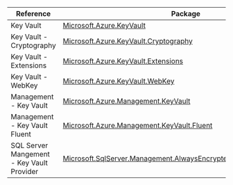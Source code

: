 | Reference | Package | Source |
|---|---|---|
|Key Vault|[Microsoft.Azure.KeyVault](https://www.nuget.org/packages/Microsoft.Azure.KeyVault)|[GitHub](https://github.com/Azure/azure-sdk-for-net)|
|Key Vault - Cryptography|[Microsoft.Azure.KeyVault.Cryptography](https://www.nuget.org/packages/Microsoft.Azure.KeyVault.Cryptography)|[GitHub](https://github.com/Azure/azure-sdk-for-net)|
|Key Vault - Extensions|[Microsoft.Azure.KeyVault.Extensions](https://www.nuget.org/packages/Microsoft.Azure.KeyVault.Extensions)|[GitHub](https://github.com/Azure/azure-sdk-for-net)|
|Key Vault - WebKey|[Microsoft.Azure.KeyVault.WebKey](https://www.nuget.org/packages/Microsoft.Azure.KeyVault.WebKey)|[GitHub](https://github.com/Azure/azure-sdk-for-net)|
|Management - Key Vault|[Microsoft.Azure.Management.KeyVault](https://www.nuget.org/packages/Microsoft.Azure.Management.KeyVault)|[GitHub](https://github.com/Azure/azure-sdk-for-net)|
|Management - Key Vault Fluent|[Microsoft.Azure.Management.KeyVault.Fluent](https://www.nuget.org/packages/Microsoft.Azure.Management.KeyVault.Fluent)|[GitHub](https://github.com/Azure/azure-sdk-for-net)|
|SQL Server Mangement - Key Vault Provider|[Microsoft.SqlServer.Management.AlwaysEncrypted.AzureKeyVaultProvider](https://www.nuget.org/packages/Microsoft.SqlServer.Management.AlwaysEncrypted.AzureKeyVaultProvider)|[GitHub](https://github.com/Azure/azure-sdk-for-net)|
